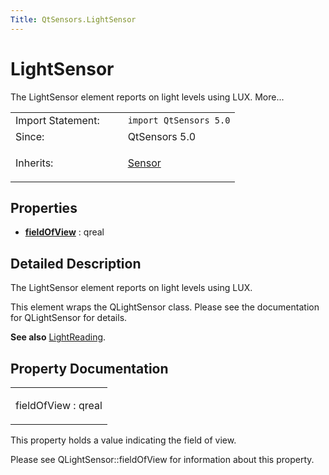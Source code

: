 ```yaml
---
Title: QtSensors.LightSensor
---
```

        
LightSensor
===========

<span class="subtitle"></span>
The LightSensor element reports on light levels using LUX. More...

<table>
<colgroup>
<col width="50%" />
<col width="50%" />
</colgroup>
<tbody>
<tr class="odd">
<td>Import Statement:</td>
<td><code>import QtSensors 5.0</code></td>
</tr>
<tr class="even">
<td>Since:</td>
<td>QtSensors 5.0</td>
</tr>
<tr class="odd">
<td>Inherits:</td>
<td><p><a href="QtSensors.Sensor.md">Sensor</a></p></td>
</tr>
</tbody>
</table>

<span id="properties"></span>
Properties
----------

-   ****[fieldOfView](#fieldOfView-prop)**** : qreal

<span id="details"></span>
Detailed Description
--------------------

The LightSensor element reports on light levels using LUX.

This element wraps the QLightSensor class. Please see the documentation for QLightSensor for details.

**See also** [LightReading](../QtSensors.LightReading.md).

Property Documentation
----------------------

<table>
<colgroup>
<col width="100%" />
</colgroup>
<tbody>
<tr class="odd">
<td><p><span id="fieldOfView-prop"></span><span class="name">fieldOfView</span> : <span class="type">qreal</span></p></td>
</tr>
</tbody>
</table>

This property holds a value indicating the field of view.

Please see QLightSensor::fieldOfView for information about this property.

